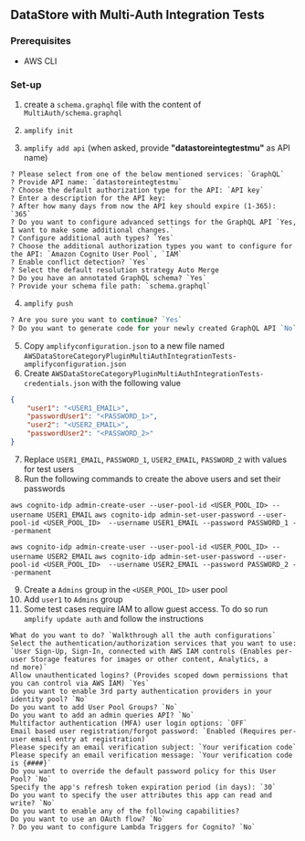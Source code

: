 ## DataStore with Multi-Auth Integration Tests

### Prerequisites
- AWS CLI

### Set-up

1. create a `schema.graphql` file with the content of  `MultiAuth/schema.graphql`

2. `amplify init`

3. `amplify add api` (when asked, provide **"datastoreintegtestmu"** as API name)
```
? Please select from one of the below mentioned services: `GraphQL`
? Provide API name: `datastoreintegtestmu`
? Choose the default authorization type for the API: `API key`
? Enter a description for the API key:
? After how many days from now the API key should expire (1-365): `365`
? Do you want to configure advanced settings for the GraphQL API `Yes, I want to make some additional changes.`
? Configure additional auth types? `Yes`
? Choose the additional authorization types you want to configure for the API: `Amazon Cognito User Pool`, `IAM`
? Enable conflict detection? `Yes`
? Select the default resolution strategy Auto Merge
? Do you have an annotated GraphQL schema? `Yes`
? Provide your schema file path: `schema.graphql`
```
4. `amplify push`
```perl
? Are you sure you want to continue? `Yes`
? Do you want to generate code for your newly created GraphQL API `No`
```

5. Copy `amplifyconfiguration.json` to a new file named `AWSDataStoreCategoryPluginMultiAuthIntegrationTests-amplifyconfiguration.json`
6. Create `AWSDataStoreCategoryPluginMultiAuthIntegrationTests-credentials.json` with the following value
```json
{
    "user1": "<USER1_EMAIL>",
    "passwordUser1": "<PASSWORD_1>",
    "user2": "<USER2_EMAIL>",
    "passwordUser2": "<PASSWORD_2>"
}

```
7. Replace `USER1_EMAIL`, `PASSWORD_1`, `USER2_EMAIL`,  `PASSWORD_2`  with values for test users
8. Run the following commands to create the above users and set their passwords

`aws cognito-idp admin-create-user --user-pool-id <USER_POOL_ID> --username USER1_EMAIL`
`aws cognito-idp admin-set-user-password --user-pool-id <USER_POOL_ID>  --username USER1_EMAIL --password PASSWORD_1 --permanent`

`aws cognito-idp admin-create-user --user-pool-id <USER_POOL_ID> --username USER2_EMAIL`
`aws cognito-idp admin-set-user-password --user-pool-id <USER_POOL_ID>  --username USER2_EMAIL --password PASSWORD_2 --permanent`

9. Create a `Admins` group in the `<USER_POOL_ID>` user pool
10. Add `user1` to `Admins` group 
11. Some test cases require IAM to allow guest access. To do so run `amplify update auth` and follow the instructions
```
What do you want to do? `Walkthrough all the auth configurations`
Select the authentication/authorization services that you want to use: `User Sign-Up, Sign-In, connected with AWS IAM controls (Enables per-user Storage features for images or other content, Analytics, a
nd more)`
Allow unauthenticated logins? (Provides scoped down permissions that you can control via AWS IAM) `Yes`
Do you want to enable 3rd party authentication providers in your identity pool? `No`
Do you want to add User Pool Groups? `No`
Do you want to add an admin queries API? `No`
Multifactor authentication (MFA) user login options: `OFF`
Email based user registration/forgot password: `Enabled (Requires per-user email entry at registration)`
Please specify an email verification subject: `Your verification code`
Please specify an email verification message: `Your verification code is {####}`
Do you want to override the default password policy for this User Pool? `No`
Specify the app's refresh token expiration period (in days): `30`
Do you want to specify the user attributes this app can read and write? `No`
Do you want to enable any of the following capabilities? 
Do you want to use an OAuth flow? `No`
? Do you want to configure Lambda Triggers for Cognito? `No`
```

